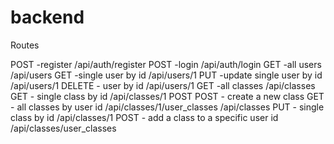 # backend

Routes

POST -register
/api/auth/register
POST -login
/api/auth/login
GET -all users
/api/users
GET -single user by id
/api/users/1
PUT -update single user by id
/api/users/1
DELETE - user by id
/api/users/1
GET -all classes
/api/classes
GET - single class by id
/api/classes/1
POST POST - create a new class
GET - all classes by user id
/api/classes/1/user_classes
/api/classes
PUT - single class by id
/api/classes/1
POST - add a class to a specific user id
/api/classes/user_classes
